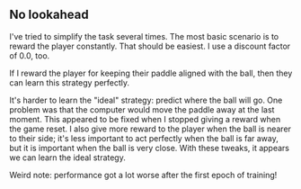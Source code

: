 ## No lookahead

I've tried to simplify the task several times. The most basic scenario
is to reward the player constantly. That should be easiest. I use a
discount factor of 0.0, too.

If I reward the player for keeping their paddle aligned with the ball,
then they can learn this strategy perfectly.

It's harder to learn the "ideal" strategy: predict where the ball will
go. One problem was that the computer would move the paddle away at
the last moment. This appeared to be fixed when I stopped giving a
reward when the game reset. I also give more reward to the player when
the ball is nearer to their side; it's less important to act perfectly
when the ball is far away, but it is important when the ball is very
close. With these tweaks, it appears we can learn the ideal strategy.

Weird note: performance got a lot worse after the first epoch of
training!
